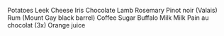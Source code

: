 Potatoes 
Leek 
Cheese 
Iris 
Chocolate
Lamb
Rosemary
Pinot noir (Valais)
Rum (Mount Gay black barrel)
Coffee
Sugar
Buffalo Milk
Milk
Pain au chocolat (3x)
Orange juice